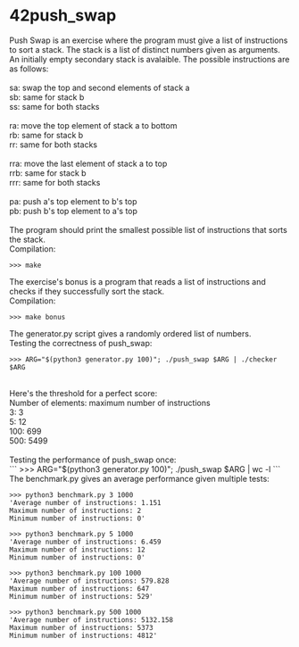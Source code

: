 # 42push_swap

Push Swap is an exercise where the program must give a list of instructions to sort a stack. The stack is a list of distinct numbers given as arguments. An initially empty secondary stack is avalaible. The possible instructions are as follows:<br>
<br>
sa: swap the top and second elements of stack a <br>
sb: same for stack b<br>
ss: same for both stacks<br>
<br>
ra: move the top element of stack a to bottom<br>
rb: same for stack b<br>
rr: same for both stacks<br>
<br>
rra: move the last element of stack a to top<br>
rrb: same for stack b<br>
rrr: same for both stacks<br>
<br>
pa: push a's top element to b's top<br>
pb: push b's top element to a's top<br>
<br>
The program should print the smallest possible list of instructions that sorts the stack.<br>
Compilation:<br>
```
>>> make
```
The exercise's bonus is a program that reads a list of instructions and checks if they successfully sort the stack.<br>
Compilation:<br>
```
>>> make bonus
```
The generator.py script gives a randomly ordered list of numbers.<br>
Testing the correctness of push_swap:<br>
```
>>> ARG="$(python3 generator.py 100)"; ./push_swap $ARG | ./checker $ARG
```
<br>
Here's the threshold for a perfect score:<br>
Number of elements: maximum number of instructions<br>
3: 3<br>
5: 12<br>
100: 699<br>
500: 5499<br>
<br>
Testing the performance of push_swap once:<br>
```
>>> ARG="$(python3 generator.py 100)"; ./push_swap $ARG | wc -l
```
<br>
The benchmark.py gives an average performance given multiple tests:<br>

```
>>> python3 benchmark.py 3 1000
'Average number of instructions: 1.151
Maximum number of instructions: 2
Minimum number of instructions: 0'
```

```
>>> python3 benchmark.py 5 1000
'Average number of instructions: 6.459
Maximum number of instructions: 12
Minimum number of instructions: 0'
```

```
>>> python3 benchmark.py 100 1000
'Average number of instructions: 579.828
Maximum number of instructions: 647
Minimum number of instructions: 529'
```

```
>>> python3 benchmark.py 500 1000
'Average number of instructions: 5132.158
Maximum number of instructions: 5373
Minimum number of instructions: 4812'
```
